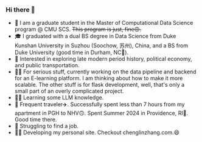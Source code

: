 ### Hi there 👋

* 🏫 I am a graduate student in the Master of Computational Data Science program @ CMU SCS.
  ~~This program is just, fine🙃.~~
* 🎓 I graduated with a dual BS degree in Data Science from Duke Kunshan University in Suzhou (Soochow, 苏州), China, and a BS from Duke University (good time in Durham, NC🍂).
* 📖 Interested in exploring late modern period history, political economy, and public transportation.
* 🧑‍💻 For serious stuff, currently working on the data pipeline and backend for an E-learning platform. I am thinking about how to make it more scalable. The other stuff is for flask development, well, that's only a small part of an overly complicated project.
* 🧑‍💻 Learning some LLM knowledge.
* 🏃 Frequent traveler✈️. Successfully spent less than 7 hours from my apartment in PGH to NHV🙃. Spent Summer 2024 in Providence, RI🌊. Good time there.
* 🥲 Struggling to find a job.
* 🧑‍💻 Developing my personal site. Checkout chenglinzhang.com.😄

<!--
**Aaalan-Zhang/Aaalan-Zhang** is a ✨ _special_ ✨ repository because its `README.md` (this file) appears on your GitHub profile.

Here are some ideas to get you started:

- 🔭 I’m currently working on ...
- 🌱 I’m currently learning ...
- 👯 I’m looking to collaborate on ...
- 🤔 I’m looking for help with ...
- 💬 Ask me about ...
- 📫 How to reach me: ...
- 😄 Pronouns: He/Him/His
- ⚡ Fun fact: ...
-->

<!--
![Top Langs](https://github-readme-stats.vercel.app/api/top-langs/?username=Aaalan-Zhang)
-->

<!--
![Aaalan-Zhang's GitHub stats](https://github-readme-stats.vercel.app/api?username=Aaalan-Zhang&hide=contribs,prs)
-->

